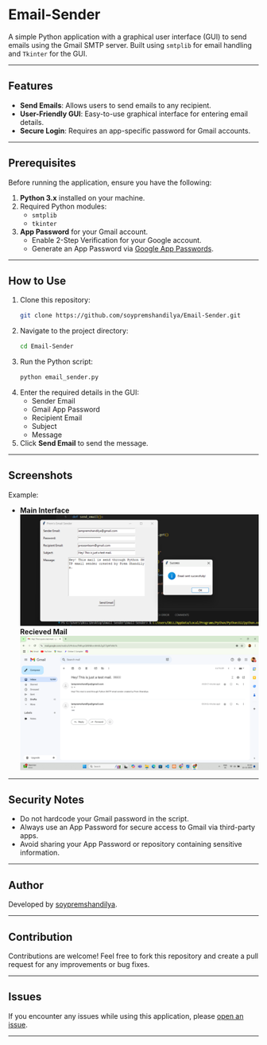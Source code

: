 # Email-Sender
A simple Python application with a graphical user interface (GUI) to send emails using the Gmail SMTP server. Built using `smtplib` for email handling and `Tkinter` for the GUI.

---

## Features
- **Send Emails**: Allows users to send emails to any recipient.
- **User-Friendly GUI**: Easy-to-use graphical interface for entering email details.
- **Secure Login**: Requires an app-specific password for Gmail accounts.

---

## Prerequisites
Before running the application, ensure you have the following:
1. **Python 3.x** installed on your machine.
2. Required Python modules:
   - `smtplib`
   - `tkinter`
3. **App Password** for your Gmail account.
   - Enable 2-Step Verification for your Google account.
   - Generate an App Password via [Google App Passwords](https://myaccount.google.com/apppasswords).

---

## How to Use
1. Clone this repository:
   ```bash
   git clone https://github.com/soypremshandilya/Email-Sender.git
   ```
2. Navigate to the project directory:
   ```bash
   cd Email-Sender
   ```
3. Run the Python script:
   ```bash
   python email_sender.py
   ```
4. Enter the required details in the GUI:
   - Sender Email
   - Gmail App Password
   - Recipient Email
   - Subject
   - Message
5. Click **Send Email** to send the message.

---

## Screenshots


Example:
- **Main Interface**  
![Screenshot-1](assets/Screenshot1.png)
**Recieved Mail**
![Screenshot-2](assets/Recieved%20Mail.png)

---

## Security Notes
- Do not hardcode your Gmail password in the script.
- Always use an App Password for secure access to Gmail via third-party apps.
- Avoid sharing your App Password or repository containing sensitive information.

---

## Author
Developed by [soypremshandilya](https://github.com/soypremshandilya).

---

## Contribution
Contributions are welcome! Feel free to fork this repository and create a pull request for any improvements or bug fixes.

---

## Issues
If you encounter any issues while using this application, please [open an issue](https://github.com/soypremshandilya/Email-Sender/issues).

---
